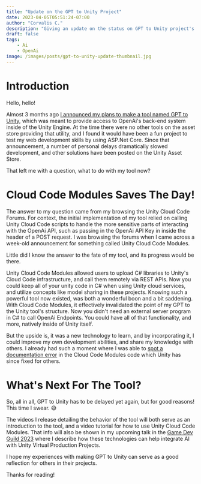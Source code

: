 ```yaml
---
title: "Update on the GPT to Unity Project"
date: 2023-04-05T05:51:24-07:00
author: "Corvalis C."
description: "Giving an update on the status on GPT to Unity project's status"
draft: false
tags: 
    - Ai
    - OpenAi
image: /images/posts/gpt-to-unity-update-thumbnail.jpg
---
```


# Introduction
Hello, hello!


Almost 3 months ago [I announced my plans to make a tool named GPT to Unity](https://youtu.be/gt0q1T8fVI4), which was meant to provide access to OpenAi's back-end system inside of the Unity Engine. At the time there were no other tools on the asset store providing that utility, and I found it would have been a fun project to test my web development skills by using ASP.Net Core. Since that announcement, a number of personal delays dramatically slowed development, and other solutions have been posted on the Unity Asset Store.


That left me with a question, what to do with my tool now?


# Cloud Code Modules Saves The Day!

The answer to my question came from my browsing the Unity Cloud Code Forums. For context, the initial implementation of my tool relied on calling Unity Cloud Code scripts to handle the more sensitive parts of interacting with the OpenAi API, such as passing in the OpenAi API Key in inside the header of a POST request. I was browsing the forums when I came across a week-old announcement for something called Unity Cloud Code Modules.


Little did I know the answer to the fate of my tool, and its progress would be there.


Unity Cloud Code Modules allowed users to upload C# libraries to Unity's Cloud Code infrastructure, and call them remotely via REST APIs. Now you could keep all of your unity code in C# when using Unity cloud services, and utilize concepts like model sharing in these projects. Knowing such a powerful tool now existed, was both a wonderful boon and a bit saddening. With Cloud Code Modules, it effectively invalidated the point of my GPT to the Unity tool's structure. Now you didn't need an external server program in C# to call OpenAi Endpoints. You could have all of that functionality, and more, natively inside of Unity itself.


But the upside is, it was a new technology to learn, and by incorporating it, I could improve my own development abilities, and share my knowledge with others. I already had such a moment where I was able to [spot a documentation error](https://forum.unity.com/threads/calling-an-endpoint-inside-a-cloud-code-c-module-from-outside-of-unity.1417551/#post-8909796) 
in the Cloud Code Modules code which Unity has since fixed for others.

# What's Next For The Tool?


So, all in all, GPT to Unity has to be delayed yet again, but for good reasons! This time I swear. 😅


The videos I release detailing the behavior of the tool will both serve as an introduction to the tool, and a video tutorial for how to use Unity Cloud Code Modules. That info will also be shown in my upcoming talk in the [Game Dev Guild 2023](https://gamedevguild.com/) where I describe how these technologies can help integrate AI with Unity Virtual Production Projects.



I hope my experiences with making GPT to Unity can serve as a good reflection for others in their projects.




Thanks for reading!



